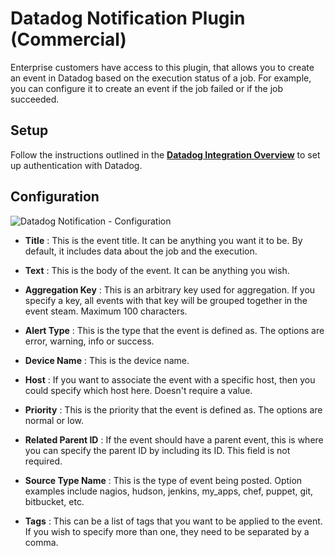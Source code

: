 # Datadog Notification Plugin (Commercial)

Enterprise customers have access to this plugin, that allows you to create an event in Datadog based on the execution status of a job. For example, you can configure it to create an event if the job failed or if the job succeeded.

## Setup

Follow the instructions outlined in the [**Datadog Integration Overview**](/manual/plugins/datadog-plugins-overview) to set up authentication with Datadog.

## Configuration

![Datadog Notification - Configuration](/assets/img/notification-config.png)

- **Title**
: This is the event title. It can be anything you want it to be. By default, it includes data about the job and the execution.

- **Text**
: This is the body of the event. It can be anything you wish.

- **Aggregation Key**
: This is an arbitrary key used for aggregation. If you specify a key, all events with that key will be grouped together in the event steam. Maximum 100 characters.

- **Alert Type**
: This is the type that the event is defined as. The options are error, warning, info or success. 

- **Device Name**
: This is the device name.

- **Host**
: If you want to associate the event with a specific host, then you could specify which host here. Doesn't require a value.

- **Priority**
: This is the priority that the event is defined as. The options are normal or low.

- **Related Parent ID**
: If the event should have a parent event, this is where you can specify the parent ID by including its ID. This field is not required.

- **Source Type Name**
: This is the type of event being posted. Option examples include nagios, hudson, jenkins, my_apps, chef, puppet, git, bitbucket, etc.

- **Tags**
: This can be a list of tags that you want to be applied to the event. If you wish to specify more than one, they need to be separated by a comma.
